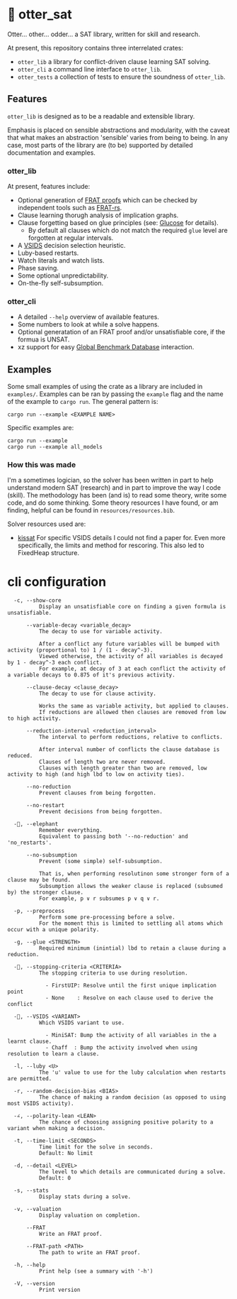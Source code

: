 # 🦦 otter_sat

Otter… other… odder… a SAT library, written for skill and research.

At present, this repository contains three interrelated crates:

- `otter_lib` a library for conflict-driven clause learning SAT solving.
- `otter_cli` a command line interface to `otter_lib`.
- `otter_tests` a collection of tests to ensure the soundness of `otter_lib`.

## Features

`otter_lib` is designed as to be a readable and extensible library.

Emphasis is placed on sensible abstractions and modularity, with the caveat that what makes an abstraction 'sensible' varies from being to being.
In any case, most parts of the library are (to be) supported by detailed documentation and examples.

### otter_lib

At present, features include:

- Optional generation of [FRAT proofs](https://arxiv.org/pdf/2109.09665v1) which can be checked by independent tools such as [FRAT-rs](https://github.com/digama0/frat).
- Clause learning thorugh analysis of implication graphs.
- Clause forgetting based on glue principles (see: [Glucose](https://github.com/audemard/glucose) for details).
  - By default all clauses which do not match the required `glue` level are forgotten at regular intervals.
- A [VSIDS](https://arxiv.org/abs/1506.08905) decision selection heuristic.
- Luby-based restarts.
- Watch literals and watch lists.
- Phase saving.
- Some optional unpredictability.
- On-the-fly self-subsumption.

### otter_cli

- A detailed `--help` overview of available features.
- Some numbers to look at while a solve happens.
- Optional generatation of an FRAT proof and/or unsatisfiable core, if the formua is UNSAT.
- xz support for easy [Global Benchmark Database](https://benchmark-database.de) interaction.


## Examples

Some small examples of using the crate as a library are included in `examples/`.
Examples can be ran by passing the `example` flag and the name of the example to `cargo run`.
The general pattern is:

```
cargo run --example <EXAMPLE NAME>
```

Specific examples are:

```
cargo run --example
cargo run --example all_models
```


### How this was made

I'm a sometimes logician, so the solver has been written in part to help understand modern SAT (research) and in part to improve the way I code (skill).
The methodology has been (and is) to read some theory, write some code, and do some thinking.
Some theory resources I have found, or am finding, helpful can be found in `resources/resources.bib`.

Solver resources used are:
- [kissat](https://github.com/arminbiere/kissat)
  For specific VSIDS details I could not find a paper for.
  Even more specifically, the limits and method for rescoring.
  This also led to FixedHeap structure.

# cli configuration

```
  -c, --show-core
          Display an unsatisfiable core on finding a given formula is unsatisfiable.

      --variable-decay <variable_decay>
          The decay to use for variable activity.

          After a conflict any future variables will be bumped with activity (proportional to) 1 / (1 - decay^-3).
          Viewed otherwise, the activity of all variables is decayed by 1 - decay^-3 each conflict.
          For example, at decay of 3 at each conflict the activity of a variable decays to 0.875 of it's previous activity.

      --clause-decay <clause_decay>
          The decay to use for clause activity.

          Works the same as variable activity, but applied to clauses.
          If reductions are allowed then clauses are removed from low to high activity.

      --reduction-interval <reduction_interval>
          The interval to perform reductions, relative to conflicts.

          After interval number of conflicts the clause database is reduced.
          Clauses of length two are never removed.
          Clauses with length greater than two are removed, low activity to high (and high lbd to low on activity ties).

      --no-reduction
          Prevent clauses from being forgotten.

      --no-restart
          Prevent decisions from being forgotten.

  -🐘, --elephant
          Remember everything.
          Equivalent to passing both '--no-reduction' and 'no_restarts'.

      --no-subsumption
          Prevent (some simple) self-subsumption.

          That is, when performing resolutinon some stronger form of a clause may be found.
          Subsumption allows the weaker clause is replaced (subsumed by) the stronger clause.
          For example, p ∨ r subsumes p ∨ q ∨ r.

  -p, --preprocess
          Perform some pre-processing before a solve.
          For the moment this is limited to settling all atoms which occur with a unique polarity.

  -g, --glue <STRENGTH>
          Required minimum (inintial) lbd to retain a clause during a reduction.

  -🚏, --stopping-criteria <CRITERIA>
          The stopping criteria to use during resolution.

            - FirstUIP: Resolve until the first unique implication point
            - None    : Resolve on each clause used to derive the conflict

  -🦇, --VSIDS <VARIANT>
          Which VSIDS variant to use.

            - MiniSAT: Bump the activity of all variables in the a learnt clause.
            - Chaff  : Bump the activity involved when using resolution to learn a clause.

  -l, --luby <U>
          The 'u' value to use for the luby calculation when restarts are permitted.

  -r, --random-decision-bias <BIAS>
          The chance of making a random decision (as opposed to using most VSIDS activity).

  -∠, --polarity-lean <LEAN>
          The chance of choosing assigning positive polarity to a variant when making a decision.

  -t, --time-limit <SECONDS>
          Time limit for the solve in seconds.
          Default: No limit

  -d, --detail <LEVEL>
          The level to which details are communicated during a solve.
          Default: 0

  -s, --stats
          Display stats during a solve.

  -v, --valuation
          Display valuation on completion.

      --FRAT
          Write an FRAT proof.

      --FRAT-path <PATH>
          The path to write an FRAT proof.

  -h, --help
          Print help (see a summary with '-h')

  -V, --version
          Print version
```
